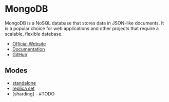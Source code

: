 # MongoDB

MongoDB is a NoSQL database that stores data in JSON-like documents. It is a popular choice for web applications and other projects that require a scalable, flexible database.

- [Official Website](https://www.mongodb.com/)
- [Documentation](https://docs.mongodb.com/)
- [GitHub](https://github.com/mongodb)

## Modes

- [standalone](./standalone/README.md)
- [replica set](./replica-set/README.md)
- [sharding] - #TODO
